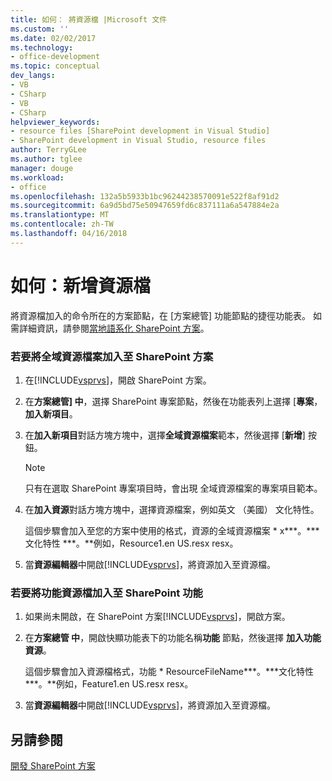 ```yaml
---
title: 如何： 將資源檔 |Microsoft 文件
ms.custom: ''
ms.date: 02/02/2017
ms.technology:
- office-development
ms.topic: conceptual
dev_langs:
- VB
- CSharp
- VB
- CSharp
helpviewer_keywords:
- resource files [SharePoint development in Visual Studio]
- SharePoint development in Visual Studio, resource files
author: TerryGLee
ms.author: tglee
manager: douge
ms.workload:
- office
ms.openlocfilehash: 132a5b5933b1bc96244238570091e522f8af91d2
ms.sourcegitcommit: 6a9d5bd75e50947659fd6c837111a6a547884e2a
ms.translationtype: MT
ms.contentlocale: zh-TW
ms.lasthandoff: 04/16/2018
---
```

# <a name="how-to-add-a-resource-file"></a>如何：新增資源檔
  將資源檔加入的命令所在的方案節點，在 [方案總管] 功能節點的捷徑功能表。 如需詳細資訊，請參閱[當地語系化 SharePoint 方案](../sharepoint/localizing-sharepoint-solutions.md)。  
  
### <a name="to-add-a-global-resource-file-to-a-sharepoint-solution"></a>若要將全域資源檔案加入至 SharePoint 方案  
  
1.  在[!INCLUDE[vsprvs](../sharepoint/includes/vsprvs-md.md)]，開啟 SharePoint 方案。  
  
2.  在**方案總管] 中**，選擇 SharePoint 專案節點，然後在功能表列上選擇 [**專案**，**加入新項目**。  
  
3.  在**加入新項目**對話方塊方塊中，選擇**全域資源檔案**範本，然後選擇 [**新增**] 按鈕。  
  
    > [!NOTE]  
    >  只有在選取 SharePoint 專案項目時，會出現 全域資源檔案的專案項目範本。  
  
4.  在**加入資源**對話方塊方塊中，選擇資源檔案，例如英文 （美國） 文化特性。  
  
     這個步驟會加入至您的方案中使用的格式，資源的全域資源檔案 * x***。***文化特性 ***。**例如，Resource1.en US.resx resx。  
  
5.  當**資源編輯器**中開啟[!INCLUDE[vsprvs](../sharepoint/includes/vsprvs-md.md)]，將資源加入至資源檔。  
  
### <a name="to-add-a-feature-resource-file-to-a-sharepoint-feature"></a>若要將功能資源檔加入至 SharePoint 功能  
  
1.  如果尚未開啟，在 SharePoint 方案[!INCLUDE[vsprvs](../sharepoint/includes/vsprvs-md.md)]，開啟方案。  
  
2.  在**方案總管 中**，開啟快顯功能表下的功能名稱**功能** 節點，然後選擇 **加入功能資源**。  
  
     這個步驟會加入資源檔格式，功能 * ResourceFileName***。***文化特性 ***。**例如，Feature1.en US.resx resx。  
  
3.  當**資源編輯器**中開啟[!INCLUDE[vsprvs](../sharepoint/includes/vsprvs-md.md)]，將資源加入至資源檔。  
  
## <a name="see-also"></a>另請參閱  
 [開發 SharePoint 方案](../sharepoint/developing-sharepoint-solutions.md)  
  
  